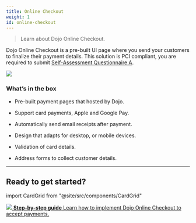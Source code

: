 ```yaml
---
title: Online Checkout
weight: 1
id: online-checkout
---
```


>Learn about Dojo Online Checkout.

Dojo Online Checkout is a pre-built UI page where you send your customers to finalize their payment details. This solution is PCI compliant, you are required to submit [Self-Assessment Questionnaire A](https://www.pcisecuritystandards.org/documents/PCI-DSS-v3_2_1-SAQ-A.pdf).

![](/images/online-checkout.jpg)

### What’s in the box

- Pre-built payment pages that hosted by Dojo.

- Support card payments, Apple and Google Pay.

- Automatically send email receipts after payment.

- Design that adapts for desktop, or mobile devices.

- Validation of card details.

- Address forms to collect customer details.

---

## Ready to get started?

import CardGrid from "@site/src/components/CardGrid"

<CardGrid home>

[![](/images/dojo-icons/BookBookmark.svg) **Step-by-step guide** Learn how to implement Dojo Online Checkout to accept payments.](./step-by-step-guide.md)

</CardGrid>
